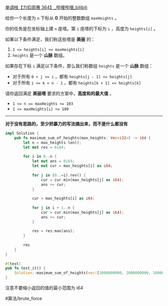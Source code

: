 [单调栈【力扣周赛 364】\_哔哩哔哩\_bilibili](https://www.bilibili.com/video/BV1yu4y1z7sE?t=359.3)

给你一个长度为 `n` 下标从 **0** 开始的整数数组 `maxHeights` 。

你的任务是在坐标轴上建 `n` 座塔。第 `i` 座塔的下标为 `i` ，高度为 `heights[i]` 。

如果以下条件满足，我们称这些塔是 **美丽** 的：

1. `1 <= heights[i] <= maxHeights[i]`
2. `heights` 是一个 **山脉** 数组。

如果存在下标 `i` 满足以下条件，那么我们称数组 `heights` 是一个 **山脉** 数组：

- 对于所有 `0 < j <= i` ，都有 `heights[j - 1] <= heights[j]`
- 对于所有 `i <= k < n - 1` ，都有 `heights[k + 1] <= heights[k]`

请你返回满足 **美丽塔** 要求的方案中，**高度和的最大值** 。

- `1 <= n == maxHeights <= 103`
- `1 <= maxHeights[i] <= 109`

---



**对于没有思路的，至少把暴力的写法搞出来，而不是什么都没有**

```rust
impl Solution {  
    pub fn maximum_sum_of_heights(max_heights: Vec<i32>) -> i64 {  
        let n = max_heights.len();  
        let mut res = 0i64;  
  
        for i in 0..n {  
            let mut ans = 0i64;  
            let mut cur = max_heights[i] as i64;  
  
            for j in (0..=i).rev() {  
                cur = cur.min(max_heights[j] as i64);  
                ans += cur;  
            }  
  
            cur = max_heights[i] as i64;  
  
            for j in i + 1..n {  
                cur = cur.min(max_heights[j] as i64);  
                ans += cur;  
            }  
  
            res = res.max(ans);  
        }  
  
        res  
    }  
}  
  
#[test]  
pub fn test_it() {  
    Solution::maximum_sum_of_heights(vec![1000000000, 1000000000, 1000000000]);  
}
```

注意不要缩小返回的值的最小范围为 i64



#算法/brute_force  
